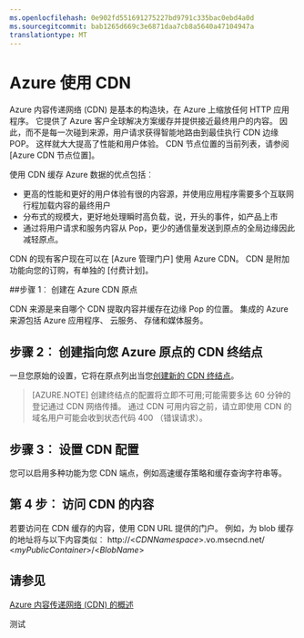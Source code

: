 ```yaml
---
ms.openlocfilehash: 0e902fd551691275227bd9791c335bac0ebd4a0d
ms.sourcegitcommit: bab1265d669c3e6871daa7cb8a5640a47104947a
translationtype: MT
---
```

<properties 
    pageTitle="如何使用 CDN |Microsoft Azure" 
    description="了解如何使用 Azure 内容传递网络 (CDN) 提供高带宽内容缓存 blob 和静态内容。" 
    services="cdn" 
    documentationCenter=".net" 
    authors="zhangmanling" 
    manager="dwrede" 
    editor=""/>

<tags 
    ms.service="cdn" 
    ms.workload="tbd" 
    ms.tgt_pltfrm="na" 
    ms.devlang="na" 
    ms.topic="get-started-article" 
    ms.date="09/01/2015" 
    ms.author="mazha"/>


# Azure 使用 CDN

Azure 内容传递网络 (CDN) 是基本的构造块，在 Azure 上缩放任何 HTTP 应用程序。 它提供了 Azure 客户全球解决方案缓存并提供接近最终用户的内容。 因此，而不是每一次碰到来源，用户请求获得智能地路由到最佳执行 CDN 边缘 POP。 这样就大大提高了性能和用户体验。 CDN 节点位置的当前列表，请参阅 [Azure CDN 节点位置]。

使用 CDN 缓存 Azure 数据的优点包括︰

-   更高的性能和更好的用户体验有很的内容源，并使用应用程序需要多个互联网行程加载内容的最终用户
-   分布式的规模大，更好地处理瞬时高负载，说，开头的事件，如产品上市
-   通过将用户请求和服务内容从 Pop，更少的通信量发送到原点的全局边缘因此减轻原点。

CDN 的现有客户现在可以在 [Azure 管理门户] 使用 Azure CDN。 CDN 是附加功能向您的订购，有单独的 [付费计划]。

##步骤 1︰ 创建在 Azure CDN 原点

CDN 来源是来自哪个 CDN 提取内容并缓存在边缘 Pop 的位置。 集成的 Azure 来源包括 Azure 应用程序、 云服务、 存储和媒体服务。 

## 步骤 2︰ 创建指向您 Azure 原点的 CDN 终结点

一旦您原始的设置，它将在原点列出当您[创建新的 CDN 终结点](cdn-create-new-endpoint.md)。  

> [AZURE.NOTE] 创建终结点的配置将立即不可用;可能需要多达 60 分钟的登记通过 CDN 网络传播。 通过 CDN 可用内容之前，请立即使用 CDN 的域名用户可能会收到状态代码 400 （错误请求）。

## 步骤 3︰ 设置 CDN 配置 

您可以启用多种功能为您 CDN 端点，例如高速缓存策略和缓存查询字符串等。  

## 第 4 步︰ 访问 CDN 的内容

若要访问在 CDN 缓存的内容，使用 CDN URL 提供的门户。 例如，为 blob 缓存的地址将与以下内容类似︰ http://<*CDNNamespace*\>.vo.msecnd.net/ <*myPublicContainer*\>/<*BlobName*\>



## 请参见

[Azure 内容传递网络 (CDN) 的概述](cdn-overview.md)
 

测试
